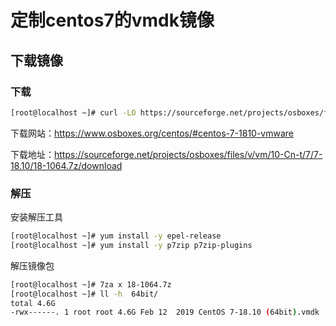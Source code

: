 # 定制centos7的vmdk镜像



## 下载镜像

### 下载

```bash
[root@localhost ~]# curl -LO https://sourceforge.net/projects/osboxes/files/v/vm/10-Cn-t/7/7-18.10/18-1064.7z/download
```

下载网站：https://www.osboxes.org/centos/#centos-7-1810-vmware

下载地址：https://sourceforge.net/projects/osboxes/files/v/vm/10-Cn-t/7/7-18.10/18-1064.7z/download

### 解压

安装解压工具

```bash
[root@localhost ~]# yum install -y epel-release
[root@localhost ~]# yum install -y p7zip p7zip-plugins
```

解压镜像包

```bash
[root@localhost ~]# 7za x 18-1064.7z
[root@localhost ~]# ll -h  64bit/
total 4.6G
-rwx------. 1 root root 4.6G Feb 12  2019 CentOS 7-18.10 (64bit).vmdk
```

